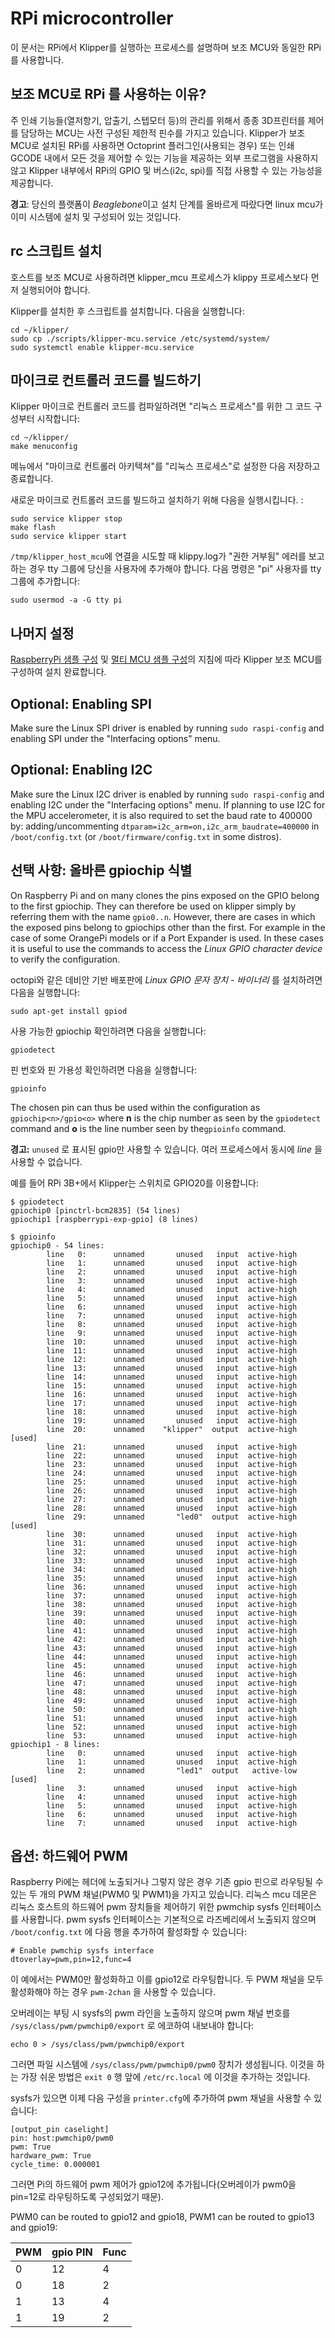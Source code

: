 # RPi microcontroller

이 문서는 RPi에서 Klipper를 실행하는 프로세스를 설명하며 보조 MCU와 동일한 RPi를 사용합니다.

## 보조 MCU로 RPi 를 사용하는 이유?

주 인쇄 기능들(열저항기, 압출기, 스텝모터 등)의 관리를 위해서 종종 3D프린터를 제어를 담당하는 MCU는 사전 구성된 제한적 핀수를 가지고 있습니다. Klipper가 보조 MCU로 설치된 RPi를 사용하면 Octoprint 플러그인(사용되는 경우) 또는 인쇄 GCODE 내에서 모든 것을 제어할 수 있는 기능을 제공하는 외부 프로그램을 사용하지 않고 Klipper 내부에서 RPi의 GPIO 및 버스(i2c, spi)를 직접 사용할 수 있는 가능성을 제공합니다.

**경고**: 당신의 플랫폼이 *Beaglebone*이고 설치 단계를 올바르게 따랐다면 linux mcu가 이미 시스템에 설치 및 구성되어 있는 것입니다.

## rc 스크립트 설치

호스트를 보조 MCU로 사용하려면 klipper_mcu 프로세스가 klippy 프로세스보다 먼저 실행되어야 합니다.

Klipper를 설치한 후 스크립트를 설치합니다. 다음을 실행합니다:

```
cd ~/klipper/
sudo cp ./scripts/klipper-mcu.service /etc/systemd/system/
sudo systemctl enable klipper-mcu.service
```

## 마이크로 컨트롤러 코드를 빌드하기

Klipper 마이크로 컨트롤러 코드를 컴파일하려면 "리눅스 프로세스"를 위한 그 코드 구성부터 시작합니다:

```
cd ~/klipper/
make menuconfig
```

메뉴에서 "마이크로 컨트롤러 아키텍쳐"를 "리눅스 프로세스"로 설정한 다음 저장하고 종료합니다.

새로운 마이크로 컨트롤러 코드를 빌드하고 설치하기 위해 다음을 실행시킵니다. :

```
sudo service klipper stop
make flash
sudo service klipper start
```

`/tmp/klipper_host_mcu`에 연결을 시도할 때 klippy.log가 "권한 거부됨" 에러를 보고하는 경우 tty 그룹에 당신을 사용자에 추가해야 합니다. 다음 명령은 "pi" 사용자를 tty 그룹에 추가합니다:

```
sudo usermod -a -G tty pi
```

## 나머지 설정

[RaspberryPi 샘플 구성](../config/sample-raspberry-pi.cfg) 및 [멀티 MCU 샘플 구성](../config/sample-multi-mcu.cfg)의 지침에 따라 Klipper 보조 MCU를 구성하여 설치 완료합니다.

## Optional: Enabling SPI

Make sure the Linux SPI driver is enabled by running `sudo raspi-config` and enabling SPI under the "Interfacing options" menu.

## Optional: Enabling I2C

Make sure the Linux I2C driver is enabled by running `sudo raspi-config` and enabling I2C under the "Interfacing options" menu. If planning to use I2C for the MPU accelerometer, it is also required to set the baud rate to 400000 by: adding/uncommenting `dtparam=i2c_arm=on,i2c_arm_baudrate=400000` in `/boot/config.txt` (or `/boot/firmware/config.txt` in some distros).

## 선택 사항: 올바른 gpiochip 식별

On Raspberry Pi and on many clones the pins exposed on the GPIO belong to the first gpiochip. They can therefore be used on klipper simply by referring them with the name `gpio0..n`. However, there are cases in which the exposed pins belong to gpiochips other than the first. For example in the case of some OrangePi models or if a Port Expander is used. In these cases it is useful to use the commands to access the *Linux GPIO character device* to verify the configuration.

octopi와 같은 데비안 기반 배포판에 *Linux GPIO 문자 장치 - 바이너리* 를 설치하려면 다음을 실행합니다:

```
sudo apt-get install gpiod
```

사용 가능한 gpiochip 확인하려면 다음을 실행합니다:

```
gpiodetect
```

핀 번호와 핀 가용성 확인하려면 다음을 실행합니다:

```
gpioinfo
```

The chosen pin can thus be used within the configuration as `gpiochip<n>/gpio<o>` where **n** is the chip number as seen by the `gpiodetect` command and **o** is the line number seen by the`gpioinfo` command.

**경고:** `unused` 로 표시된 gpio만 사용할 수 있습니다. 여러 프로세스에서 동시에 *line* 을 사용할 수 없습니다.

예를 들어 RPi 3B+에서 Klipper는 스위치로 GPIO20를 이용합니다:

```
$ gpiodetect
gpiochip0 [pinctrl-bcm2835] (54 lines)
gpiochip1 [raspberrypi-exp-gpio] (8 lines)

$ gpioinfo
gpiochip0 - 54 lines:
        line   0:      unnamed       unused   input  active-high
        line   1:      unnamed       unused   input  active-high
        line   2:      unnamed       unused   input  active-high
        line   3:      unnamed       unused   input  active-high
        line   4:      unnamed       unused   input  active-high
        line   5:      unnamed       unused   input  active-high
        line   6:      unnamed       unused   input  active-high
        line   7:      unnamed       unused   input  active-high
        line   8:      unnamed       unused   input  active-high
        line   9:      unnamed       unused   input  active-high
        line  10:      unnamed       unused   input  active-high
        line  11:      unnamed       unused   input  active-high
        line  12:      unnamed       unused   input  active-high
        line  13:      unnamed       unused   input  active-high
        line  14:      unnamed       unused   input  active-high
        line  15:      unnamed       unused   input  active-high
        line  16:      unnamed       unused   input  active-high
        line  17:      unnamed       unused   input  active-high
        line  18:      unnamed       unused   input  active-high
        line  19:      unnamed       unused   input  active-high
        line  20:      unnamed    "klipper"  output  active-high [used]
        line  21:      unnamed       unused   input  active-high
        line  22:      unnamed       unused   input  active-high
        line  23:      unnamed       unused   input  active-high
        line  24:      unnamed       unused   input  active-high
        line  25:      unnamed       unused   input  active-high
        line  26:      unnamed       unused   input  active-high
        line  27:      unnamed       unused   input  active-high
        line  28:      unnamed       unused   input  active-high
        line  29:      unnamed       "led0"  output  active-high [used]
        line  30:      unnamed       unused   input  active-high
        line  31:      unnamed       unused   input  active-high
        line  32:      unnamed       unused   input  active-high
        line  33:      unnamed       unused   input  active-high
        line  34:      unnamed       unused   input  active-high
        line  35:      unnamed       unused   input  active-high
        line  36:      unnamed       unused   input  active-high
        line  37:      unnamed       unused   input  active-high
        line  38:      unnamed       unused   input  active-high
        line  39:      unnamed       unused   input  active-high
        line  40:      unnamed       unused   input  active-high
        line  41:      unnamed       unused   input  active-high
        line  42:      unnamed       unused   input  active-high
        line  43:      unnamed       unused   input  active-high
        line  44:      unnamed       unused   input  active-high
        line  45:      unnamed       unused   input  active-high
        line  46:      unnamed       unused   input  active-high
        line  47:      unnamed       unused   input  active-high
        line  48:      unnamed       unused   input  active-high
        line  49:      unnamed       unused   input  active-high
        line  50:      unnamed       unused   input  active-high
        line  51:      unnamed       unused   input  active-high
        line  52:      unnamed       unused   input  active-high
        line  53:      unnamed       unused   input  active-high
gpiochip1 - 8 lines:
        line   0:      unnamed       unused   input  active-high
        line   1:      unnamed       unused   input  active-high
        line   2:      unnamed       "led1"  output   active-low [used]
        line   3:      unnamed       unused   input  active-high
        line   4:      unnamed       unused   input  active-high
        line   5:      unnamed       unused   input  active-high
        line   6:      unnamed       unused   input  active-high
        line   7:      unnamed       unused   input  active-high
```

## 옵션: 하드웨어 PWM

Raspberry Pi에는 헤더에 노출되거나 그렇지 않은 경우 기존 gpio 핀으로 라우팅될 수 있는 두 개의 PWM 채널(PWM0 및 PWM1)을 가지고 있습니다. 리눅스 mcu 데몬은 리눅스 호스트의 하드웨어 pwm 장치들을 제어하기 위한 pwmchip sysfs 인터페이스를 사용합니다. pwm sysfs 인터페이스는 기본적으로 라즈베리에서 노출되지 않으며 `/boot/config.txt` 에 다음 행을 추가하여 활성화할 수 있습니다:

```
# Enable pwmchip sysfs interface
dtoverlay=pwm,pin=12,func=4
```

이 예에서는 PWM0만 활성화하고 이를 gpio12로 라우팅합니다. 두 PWM 채널을 모두 활성화해야 하는 경우 `pwm-2chan` 을 사용할 수 있습니다.

오버레이는 부팅 시 sysfs의 pwm 라인을 노출하지 않으며 pwm 채널 번호를 `/sys/class/pwm/pwmchip0/export` 로 에코하여 내보내야 합니다:

```
echo 0 > /sys/class/pwm/pwmchip0/export
```

그러면 파일 시스템에 `/sys/class/pwm/pwmchip0/pwm0` 장치가 생성됩니다. 이것을 하는 가장 쉬운 방법은 `exit 0` 행 앞에 `/etc/rc.local` 에 이것을 추가하는 것입니다.

sysfs가 있으면 이제 다음 구성을 `printer.cfg`에 추가하여 pwm 채널을 사용할 수 있습니다:

```
[output_pin caselight]
pin: host:pwmchip0/pwm0
pwm: True
hardware_pwm: True
cycle_time: 0.000001
```

그러면 Pi의 하드웨어 pwm 제어가 gpio12에 추가됩니다(오버레이가 pwm0을 pin=12로 라우팅하도록 구성되었기 때문).

PWM0 can be routed to gpio12 and gpio18, PWM1 can be routed to gpio13 and gpio19:

| PWM | gpio PIN | Func |
| --- | --- | --- |
| 0 | 12 | 4 |
| 0 | 18 | 2 |
| 1 | 13 | 4 |
| 1 | 19 | 2 |
